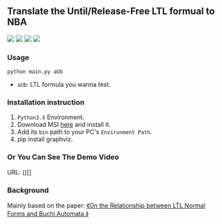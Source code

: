 ## Translate the Until/Release-Free LTL formual to NBA
![](https://img.shields.io/badge/author-金鹏-yellow.svg) ![](https://img.shields.io/badge/author-张小禹-yellow.svg) ![](https://img.shields.io/badge/author-肖思慧-yellow.svg) ![](https://img.shields.io/badge/author-王献辉-yellow.svg)

### Usage
```
python main.py aUb
```

* `aUb`: LTL formula you wanna test.

### Installation instruction

1. `Python3.X` Environment.
2. Download MSI [here](https://graphviz.gitlab.io/_pages/Download/Download_windows.html) and install it.
3. Add its `bin` path to your PC's `Environment Path`.
4. pip install graphviz. 

### Or You Can See The Demo Video

URL: ()[]

### Background

Mainly based on the paper: [《On the Relationship between LTL Normal Forms and
Buchi Automata
》](http://xueshu.baidu.com/usercenter/paper/show?paperid=b2de50f25069782badc33ae93c891f64&site=xueshu_se)